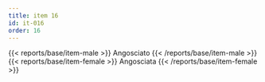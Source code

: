 ```yaml
---
title: item 16
id: it-016
order: 16
---
```

{{< reports/base/item-male >}}
  Angosciato
{{< /reports/base/item-male >}}
{{< reports/base/item-female >}}
  Angosciata
{{< /reports/base/item-female >}}
